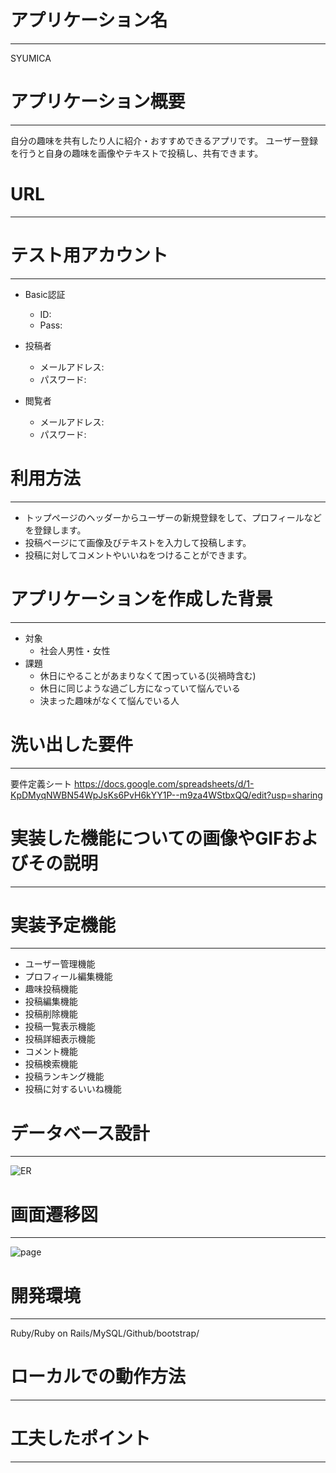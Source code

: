 # アプリケーション名
-----------------------------------------------------------------------------------------------------
SYUMICA





# アプリケーション概要
-----------------------------------------------------------------------------------------------------
自分の趣味を共有したり人に紹介・おすすめできるアプリです。
ユーザー登録を行うと自身の趣味を画像やテキストで投稿し、共有できます。





# URL
-----------------------------------------------------------------------------------------------------





# テスト用アカウント
-----------------------------------------------------------------------------------------------------
* Basic認証
    * ID:
    * Pass:

* 投稿者
    * メールアドレス: 
    * パスワード:

* 閲覧者
    * メールアドレス:
    * パスワード:





# 利用方法
-----------------------------------------------------------------------------------------------------
- トップページのヘッダーからユーザーの新規登録をして、プロフィールなどを登録します。
- 投稿ページにて画像及びテキストを入力して投稿します。
- 投稿に対してコメントやいいねをつけることができます。





# アプリケーションを作成した背景
-----------------------------------------------------------------------------------------------------
* 対象
  - 社会人男性・女性
* 課題
  - 休日にやることがあまりなくて困っている(災禍時含む)
  - 休日に同じような過ごし方になっていて悩んでいる
  - 決まった趣味がなくて悩んでいる人





# 洗い出した要件
-----------------------------------------------------------------------------------------------------
要件定義シート
https://docs.google.com/spreadsheets/d/1-KpDMyqNWBN54WpJsKs6PvH6kYY1P--m9za4WStbxQQ/edit?usp=sharing





# 実装した機能についての画像やGIFおよびその説明
-----------------------------------------------------------------------------------------------------





# 実装予定機能
-----------------------------------------------------------------------------------------------------
- ユーザー管理機能
- プロフィール編集機能
- 趣味投稿機能
- 投稿編集機能
- 投稿削除機能
- 投稿一覧表示機能
- 投稿詳細表示機能
- コメント機能
- 投稿検索機能
- 投稿ランキング機能
- 投稿に対するいいね機能





# データベース設計
-----------------------------------------------------------------------------------------------------
![ER](https://user-images.githubusercontent.com/97220381/156679377-fc978fb8-3ccc-4cda-aa30-3415e9f4b0c6.png)





# 画面遷移図
-----------------------------------------------------------------------------------------------------
![page](https://user-images.githubusercontent.com/97220381/156674556-c47edeef-7fc6-4961-af9c-13257938f958.png)





# 開発環境
-----------------------------------------------------------------------------------------------------
Ruby/Ruby on Rails/MySQL/Github/bootstrap/





# ローカルでの動作方法
-----------------------------------------------------------------------------------------------------





# 工夫したポイント
-----------------------------------------------------------------------------------------------------




